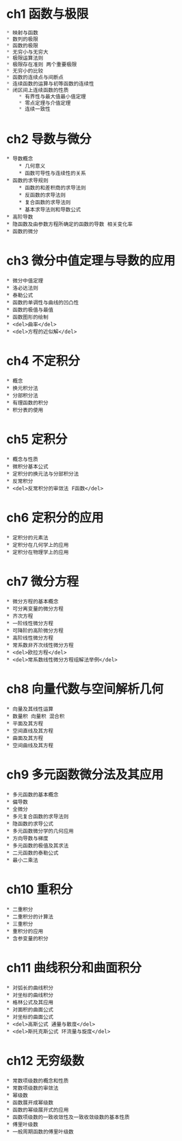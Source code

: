 # **ch1 函数与极限**

```javascript
* 映射与函数
* 数列的极限
* 函数的极限
* 无穷小与无穷大
* 极限运算法则
* 极限存在准则 两个重要极限
* 无穷小的比较
* 函数的连续点与间断点
* 连续函数的运算与初等函数的连续性
* 闭区间上连续函数的性质
    * 有界性与最大值最小值定理
    * 零点定理与介值定理
    * 连续一致性
```

# **ch2 导数与微分**

```
* 导数概念
    * 几何意义
    * 函数可导性与连续性的关系
* 函数的求导规则
    * 函数的和差积商的求导法则
    * 反函数的求导法则
    * 复合函数的求导法则
    * 基本求导法则和导数公式
* 高阶导数
* 隐函数及由参数方程所确定的函数的导数 相关变化率
* 函数的微分
```

# **ch3 微分中值定理与导数的应用**

```
* 微分中值定理
* 洛必达法则
* 泰勒公式
* 函数的单调性与曲线的凹凸性
* 函数的极值与最值
* 函数图形的绘制
* <del>曲率</del>
* <del>方程的近似解</del>
```

# **ch4 不定积分**

```
* 概念
* 换元积分法
* 分部积分法
* 有理函数的积分
* 积分表的使用
```

# **ch5 定积分**

```
* 概念与性质
* 微积分基本公式
* 定积分的换元法与分部积分法
* 反常积分
* <del>反常积分的审敛法 F函数</del>
```

# **ch6 定积分的应用**

```
* 定积分的元素法
* 定积分在几何学上的应用
* 定积分在物理学上的应用
```

# **ch7 微分方程**

```
* 微分方程的基本概念
* 可分离变量的微分方程
* 齐次方程
* 一阶线性微分方程
* 可降阶的高阶微分方程
* 高阶线性微分方程
* 常系数非齐次线性微分方程
* <del>欧拉方程</del>
* <del>常系数线性微分方程组解法举例</del>
```

# **ch8 向量代数与空间解析几何**

```
* 向量及其线性运算
* 数量积 向量积 混合积
* 平面及其方程
* 空间直线及其方程
* 曲面及其方程
* 空间曲线及其方程
```

# **ch9 多元函数微分法及其应用**

```
* 多元函数的基本概念
* 偏导数
* 全微分
* 多元复合函数的求导法则
* 隐函数的求导公式
* 多元函数微分学的几何应用
* 方向导数与梯度
* 多元函数的极值及其求法
* 二元函数的泰勒公式
* 最小二乘法
```

# **ch10 重积分**

```
* 二重积分
* 二重积分的计算法
* 三重积分
* 重积分的应用
* 含参变量的积分
```

# **ch11 曲线积分和曲面积分**

```
* 对弧长的曲线积分
* 对坐标的曲线积分
* 格林公式及其应用
* 对面积的曲面公式
* 对坐标的曲面公式
* <del>高斯公式 通量与散度</del>
* <del>斯托克斯公式 环流量与旋度</del>
```

# **ch12 无穷级数**

```
* 常数项级数的概念和性质
* 常数项级数的审敛法
* 幂级数
* 函数展开成幂级数
* 函数的幂级展开式的应用
* 函数项级数的一致收敛性及一致收敛级数的基本性质
* 傅里叶级数
* 一般周期函数的傅里叶级数
```
